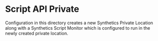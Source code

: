# Script API Private

Configuration in this directory creates a new Synthetics Private Location along with a Synthetics Script Monitor which is configured to run in the newly created private location.

<!-- BEGINNING OF PRE-COMMIT-TERRAFORM DOCS HOOK -->

<!-- END OF PRE-COMMIT-TERRAFORM DOCS HOOK -->